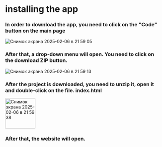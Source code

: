 # installing the app
### In order to download the app, you need to click on the "Code" button on the main page
![Снимок экрана 2025-02-06 в 21 59 05](https://github.com/user-attachments/assets/27da0f44-4586-4a8d-b1df-b9345d7f713b)

### After that, a drop-down menu will open. You need to click on the download ZIP button.

![Снимок экрана 2025-02-06 в 21 59 13](https://github.com/user-attachments/assets/55dddd16-a8d6-47e5-8b17-486877fdc9f2)

### After the project is downloaded, you need to unzip it, open it and double-click on the file. index.html
<img width="97" alt="Снимок экрана 2025-02-06 в 21 59 38" src="https://github.com/user-attachments/assets/90660331-7e5b-43ee-988e-9828641a9981" />

### After that, the website will open.
